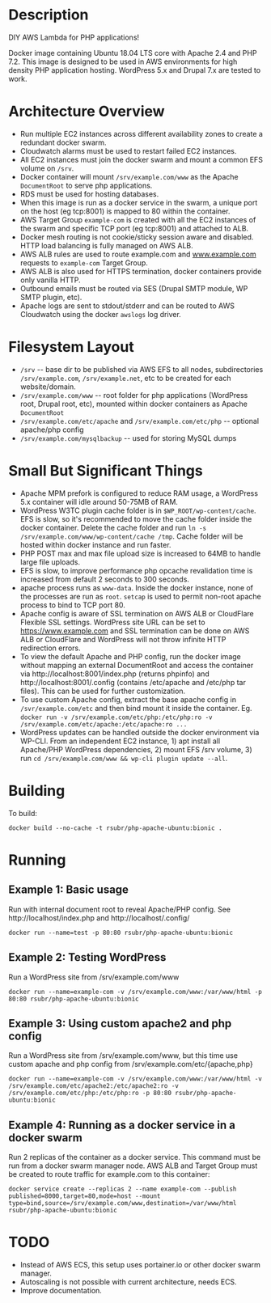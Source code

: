 # Description

DIY AWS Lambda for PHP applications!

Docker image containing Ubuntu 18.04 LTS core with Apache 2.4 and PHP 7.2. This image is designed to be used in AWS environments for high density PHP application hosting. WordPress 5.x and Drupal 7.x are tested to work.

# Architecture Overview

* Run multiple EC2 instances across different availability zones to create a redundant docker swarm.
* Cloudwatch alarms must be used to restart failed EC2 instances.
* All EC2 instances must join the docker swarm and mount a common EFS volume on `/srv`.
* Docker container will mount `/srv/example.com/www` as the Apache `DocumentRoot` to serve php applications.
* RDS must be used for hosting databases.
* When this image is run as a docker service in the swarm, a unique port on the host (eg tcp:8001) is mapped to 80 within the container.
* AWS Target Group `example-com` is created with all the EC2 instances of the swarm and specific TCP port (eg tcp:8001) and attached to ALB.
* Docker mesh routing is not cookie/sticky session aware and disabled. HTTP load balancing is fully managed on AWS ALB.
* AWS ALB rules are used to route example.com and www.example.com requests to `example-com` Target Group.
* AWS ALB is also used for HTTPS termination, docker containers provide only vanilla HTTP.
* Outbound emails must be routed via SES (Drupal SMTP module, WP SMTP plugin, etc).
* Apache logs are sent to stdout/stderr and can be routed to AWS Cloudwatch using the docker `awslogs` log driver.

# Filesystem Layout
 * `/srv` -- base dir to be published via AWS EFS to all nodes, subdirectories `/srv/example.com`, `/srv/example.net`, etc to be created for each website/domain.
 * `/srv/example.com/www` -- root folder for php applications (WordPress root, Drupal root, etc), mounted within docker containers as Apache `DocumentRoot`
 * `/srv/example.com/etc/apache` and `/srv/example.com/etc/php` -- optional apache/php config
 * `/srv/example.com/mysqlbackup` -- used for storing MySQL dumps


# Small But Significant Things
* Apache MPM prefork is configured to reduce RAM usage, a WordPress 5.x container will idle around 50-75MB of RAM.
* WordPress W3TC plugin cache folder is in `$WP_ROOT/wp-content/cache`. EFS is slow, so it's recommended to move the cache folder inside the docker container. Delete the cache folder and run `ln -s /srv/example.com/www/wp-content/cache /tmp`. Cache folder will be hosted within docker instance and run faster.
* PHP POST max and max file upload size is increased to 64MB to handle large file uploads.
* EFS is slow, to improve performance php opcache revalidation time is increased from default 2 seconds to 300 seconds.
* apache process runs as `www-data`. Inside the docker instance, none of the processes are run as `root`. `setcap` is used to permit non-root apache process to bind to TCP port 80.
* Apache config is aware of SSL termination on AWS ALB or CloudFlare Flexible SSL settings. WordPress site URL can be set to https://www.example.com and SSL termination can be done on AWS ALB or CloudFlare and WordPress will not throw infinite HTTP redirection errors.
* To view the default Apache and PHP config, run the docker image without mapping an external DocumentRoot and access the container via http://localhost:8001/index.php (returns phpinfo) and http://localhost:8001/.config (contains /etc/apache and /etc/php tar files). This can be used for further customization.
* To use custom Apache config, extract the base apache config in `/svr/example.com/etc` and then bind mount it inside the container. Eg. `docker run -v /srv/example.com/etc/php:/etc/php:ro -v /srv/example.com/etc/apache:/etc/apache:ro ...`
* WordPress updates can be handled outside the docker environment via WP-CLI. From an independent EC2 instance, 1) apt install all Apache/PHP WordPress dependencies, 2) mount EFS /srv volume, 3) run `cd /srv/example.com/www && wp-cli plugin update --all`.


# Building
To build:
```
docker build --no-cache -t rsubr/php-apache-ubuntu:bionic .
```

# Running
## Example 1: Basic usage

Run with internal document root to reveal Apache/PHP config. See http://localhost/index.php and http://localhost/.config/

```
docker run --name=test -p 80:80 rsubr/php-apache-ubuntu:bionic
```

## Example 2: Testing WordPress

Run a WordPress site from /srv/example.com/www

```
docker run --name=example-com -v /srv/example.com/www:/var/www/html -p 80:80 rsubr/php-apache-ubuntu:bionic
```

## Example 3: Using custom apache2 and php config

Run a WordPress site from /srv/example.com/www, but this time use custom apache and php config from /srv/example.com/etc/{apache,php}

```
docker run --name=example-com -v /srv/example.com/www:/var/www/html -v /srv/example.com/etc/apache2:/etc/apache2:ro -v /srv/example.com/etc/php:/etc/php:ro -p 80:80 rsubr/php-apache-ubuntu:bionic
```

## Example 4: Running as a docker service in a docker swarm

Run 2 replicas of the container as a docker service. This command must be run from a docker swarm manager node. AWS ALB and Target Group must be created to route traffic for example.com to this container:

```
docker service create --replicas 2 --name example-com --publish published=8000,target=80,mode=host --mount type=bind,source=/srv/example.com/www,destination=/var/www/html rsubr/php-apache-ubuntu:bionic
```

# TODO
* Instead of AWS ECS, this setup uses portainer.io or other docker swarm manager.
* Autoscaling is not possible with current architecture, needs ECS.
* Improve documentation.